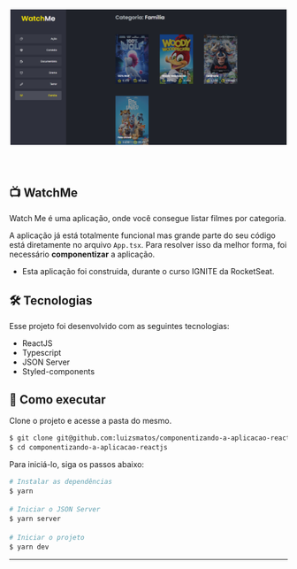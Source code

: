 <h1 align="center">
    <img alt="WatchMe" src="./layout.png" width="500px"/>
</h1>

<br>

## 📺 WatchMe 

Watch Me é uma aplicação, onde você consegue listar filmes por categoria. 

A aplicação já está totalmente funcional mas grande parte do seu código está diretamente no arquivo `App.tsx`. Para resolver isso da melhor forma, foi necessário **componentizar** a aplicação.
 - Esta aplicação foi construida, durante o curso IGNITE da RocketSeat.

## 🛠 Tecnologias

Esse projeto foi desenvolvido com as seguintes tecnologias:

- ReactJS
- Typescript
- JSON Server
- Styled-components


## 🚀 Como executar

Clone o projeto e acesse a pasta do mesmo.

```bash
$ git clone git@github.com:luizsmatos/componentizando-a-aplicacao-reactjs.git
$ cd componentizando-a-aplicacao-reactjs
```

Para iniciá-lo, siga os passos abaixo:
```bash
# Instalar as dependências
$ yarn

# Iniciar o JSON Server
$ yarn server

# Iniciar o projeto
$ yarn dev
```
---
